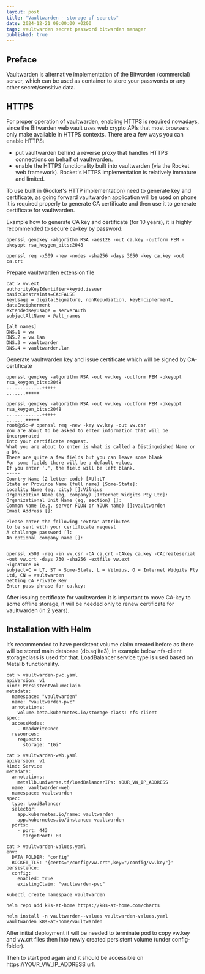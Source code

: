 ```yaml
---
layout: post
title: "Vaultwarden - storage of secrets"
date: 2024-12-21 09:00:00 +0200
tags: vaultwarden secret password bitwarden manager
published: true
---
```

## Preface
Vaultwarden is alternative implementation of the Bitwarden (commercial) server, which can be used as container to store your passwords or any other secret/sensitive data. 


## HTTPS
For proper operation of vaultwarden, enabling HTTPS is required nowadays, since the Bitwarden web vault uses web crypto APIs that most browsers only make available in HTTPS contexts.
There are a few ways you can enable HTTPS:
- put vaultwarden behind a reverse proxy that handles HTTPS connections on behalf of vaultwarden.
- enable the HTTPS functionality built into vaultwarden (via the Rocket web framework). Rocket's HTTPS implementation is relatively immature and limited.

To use built in (Rocket's HTTP implementation) need to generate key and certificate, as going forward vaultwarden application will be used on phone it is required properly to generate CA certificate and then use it to generate certificate for vaultwarden.

Example how to generate CA key and certificate (for 10 years), it is highly recommended to secure ca-key by password:
```
openssl genpkey -algorithm RSA -aes128 -out ca.key -outform PEM -pkeyopt rsa_keygen_bits:2048

openssl req -x509 -new -nodes -sha256 -days 3650 -key ca.key -out ca.crt
```

Prepare vaultwarden extension file
```
cat > vw.ext
authorityKeyIdentifier=keyid,issuer
basicConstraints=CA:FALSE
keyUsage = digitalSignature, nonRepudiation, keyEncipherment, dataEncipherment
extendedKeyUsage = serverAuth
subjectAltName = @alt_names

[alt_names]
DNS.1 = vw
DNS.2 = vw.lan
DNS.3 = vaultwarden
DNS.4 = vaultwarden.lan
```

Generate vaultwarden key and issue certificate which will be signed by CA-certificate
```
openssl genpkey -algorithm RSA -out vw.key -outform PEM -pkeyopt rsa_keygen_bits:2048
.............+++++
.......+++++

openssl genpkey -algorithm RSA -out vw.key -outform PEM -pkeyopt rsa_keygen_bits:2048
.............+++++
.......+++++
root@p5:~# openssl req -new -key vw.key -out vw.csr
You are about to be asked to enter information that will be incorporated
into your certificate request.
What you are about to enter is what is called a Distinguished Name or a DN.
There are quite a few fields but you can leave some blank
For some fields there will be a default value,
If you enter '.', the field will be left blank.
-----
Country Name (2 letter code) [AU]:LT
State or Province Name (full name) [Some-State]:
Locality Name (eg, city) []:Vilnius
Organization Name (eg, company) [Internet Widgits Pty Ltd]:
Organizational Unit Name (eg, section) []:
Common Name (e.g. server FQDN or YOUR name) []:vaultwarden
Email Address []:

Please enter the following 'extra' attributes
to be sent with your certificate request
A challenge password []:
An optional company name []:


openssl x509 -req -in vw.csr -CA ca.crt -CAkey ca.key -CAcreateserial -out vw.crt -days 730 -sha256 -extfile vw.ext
Signature ok
subject=C = LT, ST = Some-State, L = Vilnius, O = Internet Widgits Pty Ltd, CN = vaultwarden
Getting CA Private Key
Enter pass phrase for ca.key:
```

After issuing certificate for vaultwarden it is important to move CA-key to some offline storage, it will be needed only to renew certificate for vaultwarden (in 2 years).

## Installation with Helm
It’s recommended to have persistent volume claim created before as there will be stored main database (db.sqlite3), in example below nfs-client storageclass is used for that. LoadBalancer service type is used based on Metallb functionality.


```
cat > vaultwarden-pvc.yaml
apiVersion: v1
kind: PersistentVolumeClaim
metadata:
  namespace: "vaultwarden"
  name: "vaultwarden-pvc"
  annotations:
    volume.beta.kubernetes.io/storage-class: nfs-client
spec:
  accessModes:
    - ReadWriteOnce
  resources:
    requests:
      storage: "1Gi"
  
cat > vaultwarden-web.yaml
apiVersion: v1
kind: Service
metadata:
  annotations:
    metallb.universe.tf/loadBalancerIPs: YOUR_VW_IP_ADDRESS
  name: vaultwarden-web
  namespace: vaultwarden
spec:
  type: LoadBalancer
  selector:
    app.kubernetes.io/name: vaultwarden
    app.kubernetes.io/instance: vaultwarden
  ports:
    - port: 443
      targetPort: 80

cat > vaultwarden-values.yaml
env:
  DATA_FOLDER: "config"
  ROCKET_TLS: '{certs="/config/vw.crt",key="/config/vw.key"}'
persistence:
  config:
    enabled: true
    existingClaim: "vaultwarden-pvc"

kubectl create namespace vaultwarden

helm repo add k8s-at-home https://k8s-at-home.com/charts

helm install -n vaultwarden--values vaultwarden-values.yaml vaultwarden k8s-at-home/vaultwarden
```

After initial deployment it will be needed to terminate pod to copy vw.key and vw.crt files then into newly created persistent volume (under config-folder).

Then to start pod again and it should be accessible on https://YOUR_VW_IP_ADDRESS url.

